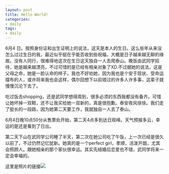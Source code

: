 ```yaml
---
layout: post
title: Hello World!
categories:
- daily
tags:
- daily
---
```

6月4 日。按照身份证和出生证明上的说法，这天是本人的生日。这么些年从来没怎么过过生日的我，最近似乎挺在乎能否收到些祝福，大概是日子越来越无聊的缘故。没有人同行，很难得地这次在生日这天独自一人去爬泰山。晚饭由武同学招待，她是越来越漂亮，不过可惜的是已经有相亲对象了XD.不过据她的说法，这是父母之命，她是一脸认命的样子。我也不好劝她，因为我也是个安于现状、受命运摆布的人，或许将来我也会这样，偶尔回想下以前错过的许多人许多事，这辈子就慢慢沉沦下去了。

吃过饭去shopping，还是武同学想得周到，很多必须的东西我都没有备齐。可惜让她坏掉一双鞋，还不让我买给她一双新的，真是很抱歉。泰安夜风徐徐。我们走了挺长的一段路，因为她第二天要工作，我就独自一人去了泰山。

6月4日晚10点50分从售票处开始，第二天4点多到达日观峰。天气预报多云，幸运的是还是看到了日出。

第二天下山在武同学公司睡了半天，第二次在她公司吃了午饭，上一次已经是很久以前了，不过仍然记忆犹新。她真的是一个perfect girl，孝顺，活泼开朗，尤其会照顾人。跟她相亲的那个家伙很幸运。其实先结婚后恋爱也不错，武同学将来一定会幸福的。

这里是照片的链接![](http://www.flickr.com/photos/47751341@N05/sets/72157626896742646/show/)
